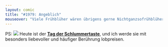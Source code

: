 ```yaml
---
layout: comic
title: "#1979: Angeblich"
mouseover: "Viele Frühblüher wären übrigens gerne Nichtganzsofrühblüher und würden lieber bis um 9 Uhr oder so ausschlafen."
---
```


PS:
<a href="http://www.fonflatter.de/kalender"><img src="http://www.fonflatter.de/bilder/2011.png"></a>
Heute ist der <a  href="http://www.fonflatter.de/kalender"><strong>Tag der Schlummertaste</strong></a>, und ich werde sie mit besonders liebevoller und häufiger Berührung lobpreisen.
